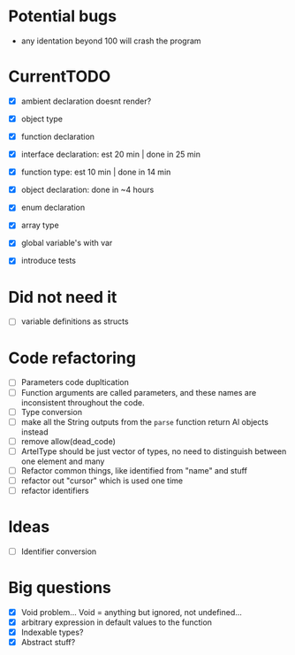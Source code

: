 # Potential bugs
- any identation beyond 100 will crash the program

# CurrentTODO
- [x] ambient declaration doesnt render? 
- [x] object type
- [x] function declaration
- [x] interface declaration: est 20 min | done in 25 min
- [x] function type: est 10 min | done in 14 min
- [x] object declaration: done in ~4 hours
- [x] enum declaration
- [x] array type
- [x] global variable's with var
- [x] introduce tests


# Did not need it
- [ ] variable definitions as structs

# Code refactoring
- [ ] Parameters code dupltication
- [ ] Function arguments are called parameters, and these names are inconsistent throughout the code.
- [ ] Type conversion
- [ ] make all the String outputs from the `parse` function return Al objects instead
- [ ] remove allow(dead_code)
- [ ] ArtelType should be just vector of types, no need to distinguish between one element and many
- [ ] Refactor common things, like identified from "name" and stuff
- [ ] refactor out "cursor" which is used one time
- [ ] refactor identifiers

# Ideas
- [ ] Identifier conversion

# Big questions
- [x] Void problem... Void = anything but ignored, not undefined...
- [x] arbitrary expression in default values to the function
- [x] Indexable types?
- [x] Abstract stuff?
